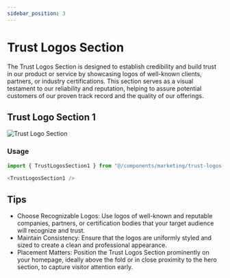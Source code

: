 ```yaml
---
sidebar_position: 3
---
```

# Trust Logos Section

The Trust Logos Section is designed to establish credibility and build trust in our product or service by showcasing logos of well-known clients, partners, or industry certifications. This section serves as a visual testament to our reliability and reputation, helping to assure potential customers of our proven track record and the quality of our offerings.

## Trust Logo Section 1
![Trust Logo Section](/img/trust-logo-section.jpeg)
### Usage
```typescript
import { TrustLogosSection1 } from "@/components/marketing/trust-logos-section1";
```
```typescript
<TrustLogosSection1 />
```

## Tips
- Choose Recognizable Logos: Use logos of well-known and reputable companies, partners, or certification bodies that your target audience will recognize and trust.
- Maintain Consistency: Ensure that the logos are uniformly styled and sized to create a clean and professional appearance.
- Placement Matters: Position the Trust Logos Section prominently on your homepage, ideally above the fold or in close proximity to the hero section, to capture visitor attention early.


